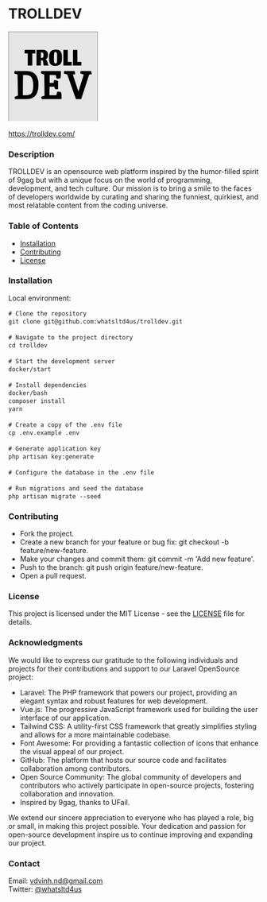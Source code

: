 # TROLLDEV

![TROLLDEV](./media/icon.png 'TROLLDEV')

https://trolldev.com/

### Description

TROLLDEV is an opensource web platform inspired by the humor-filled spirit of 9gag but with a unique focus on the world of programming, development, and tech culture. Our mission is to bring a smile to the faces of developers worldwide by curating and sharing the funniest, quirkiest, and most relatable content from the coding universe.

### Table of Contents

- [Installation](#Installation)
- [Contributing](#Contributing)
- [License](#License)

### Installation

Local environment:

```
# Clone the repository
git clone git@github.com:whatsltd4us/trolldev.git

# Navigate to the project directory
cd trolldev

# Start the development server
docker/start

# Install dependencies
docker/bash
composer install
yarn

# Create a copy of the .env file
cp .env.example .env

# Generate application key
php artisan key:generate

# Configure the database in the .env file

# Run migrations and seed the database
php artisan migrate --seed
```

### Contributing

- Fork the project.
- Create a new branch for your feature or bug fix: git checkout -b feature/new-feature.
- Make your changes and commit them: git commit -m 'Add new feature'.
- Push to the branch: git push origin feature/new-feature.
- Open a pull request.

### License

This project is licensed under the MIT License - see the [LICENSE](LICENSE) file for details.

### Acknowledgments

We would like to express our gratitude to the following individuals and projects for their contributions and support to our Laravel OpenSource project:

- Laravel: The PHP framework that powers our project, providing an elegant syntax and robust features for web development.
- Vue.js: The progressive JavaScript framework used for building the user interface of our application.
- Tailwind CSS: A utility-first CSS framework that greatly simplifies styling and allows for a more maintainable codebase.
- Font Awesome: For providing a fantastic collection of icons that enhance the visual appeal of our project.
- GitHub: The platform that hosts our source code and facilitates collaboration among contributors.
- Open Source Community: The global community of developers and contributors who actively participate in open-source projects, fostering collaboration and innovation.
- Inspired by 9gag, thanks to UFail.

We extend our sincere appreciation to everyone who has played a role, big or small, in making this project possible. Your dedication and passion for open-source development inspire us to continue improving and expanding our project.

### Contact

Email: vdvinh.nd@gmail.com  
Twitter: [@whatsltd4us](https://x.com/whatsltd4us)
